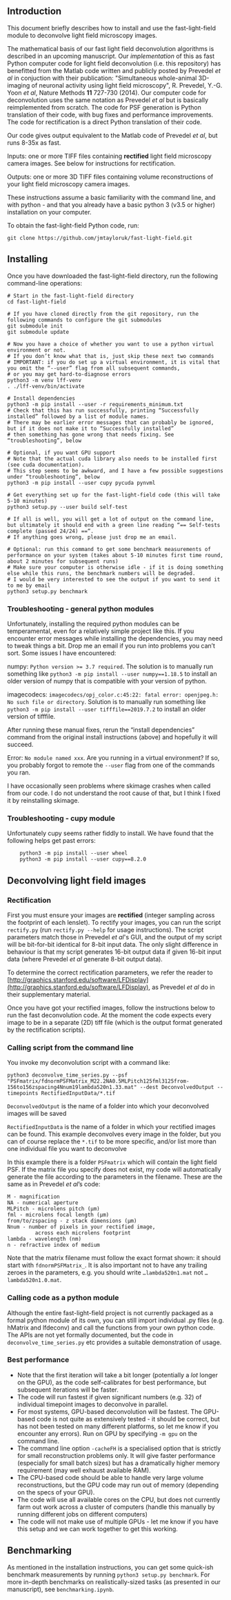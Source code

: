 ## Introduction
This document briefly describes how to install and use the fast-light-field module to deconvolve light field microscopy images. 

The mathematical basis of our fast light field deconvolution algorithms is described in an upcoming manuscript.
Our *implementation* of this as fast Python computer code for light field deconvolution (i.e. this repository) has benefitted from the Matlab code written and publicly posted by Prevedel *et al* in conjuction with their publication:
"Simultaneous whole-animal 3D-imaging of neuronal activity using light field microscopy", R. Prevedel, Y.-G. Yoon *et al*, Nature Methods **11** 727-730 (2014).
Our computer code for deconvolution uses the same notation as Prevedel *et al* but is basically reimplemented from scratch.
The code for PSF generation is Python translation of their code, with bug fixes and performance improvements.
The code for rectification is a direct Python translation of their code.

Our code gives output equivalent to the Matlab code of Prevedel *et al*, but runs 8-35x as fast.

Inputs: one or more TIFF files containing **rectified** light field microscopy camera images. See below for instructions for rectification.

Outputs: one or more 3D TIFF files containing volume reconstructions of your light field microscopy camera images.

These instructions assume a basic familiarity with the command line, and with python - and that you already have a basic python 3 (v3.5 or higher) installation on your computer.

To obtain the fast-light-field Python code, run:

```
git clone https://github.com/jmtayloruk/fast-light-field.git
```

## Installing
Once you have downloaded the fast-light-field directory, run the following command-line operations:

```
# Start in the fast-light-field directory
cd fast-light-field

# If you have cloned directly from the git repository, run the following commands to configure the git submodules
git submodule init
git submodule update

# Now you have a choice of whether you want to use a python virtual environment or not.
# If you don’t know what that is, just skip these next two commands
# IMPORTANT: if you do set up a virtual environment, it is vital that you omit the “--user” flag from all subsequent commands,
# or you may get hard-to-diagnose errors
python3 -m venv lff-venv
. ./lff-venv/bin/activate

# Install dependencies
python3 -m pip install --user -r requirements_minimum.txt
# Check that this has run successfully, printing “Successfully installed” followed by a list of module names. 
# There may be earlier error messages that can probably be ignored, but if it does not make it to “Successfully installed” 
# then something has gone wrong that needs fixing. See “troubleshooting”, below

# Optional, if you want GPU support
# Note that the actual cuda library also needs to be installed first (see cuda documentation).
# This step seems to be awkward, and I have a few possible suggestions under “troubleshooting”, below
python3 -m pip install --user cupy pycuda pynvml

# Get everything set up for the fast-light-field code (this will take 5-10 minutes)
python3 setup.py --user build self-test

# If all is well, you will get a lot of output on the command line, but ultimately it should end with a green line reading “== Self-tests complete (passed 24/24) ==“. 
# If anything goes wrong, please just drop me an email.

# Optional: run this command to get some benchmark measurements of performance on your system (takes about 5-10 minutes first time round, about 2 minutes for subsequent runs)
# Make sure your computer is otherwise idle - if it is doing something else while this runs, the benchmark numbers will be degraded.
# I would be very interested to see the output if you want to send it to me by email
python3 setup.py benchmark
```

### Troubleshooting - general python modules
Unfortunately, installing the required python modules can be temperamental, even for a relatively simple project like this. If you encounter error messages while installing the dependencies, you may need to tweak things a bit. Drop me an email if you run into problems you can’t sort. Some issues I have encountered:

numpy: `Python version >= 3.7 required`. The solution is to manually run something like `python3 -m pip install --user numpy==1.18.5` to install an older version of numpy that is compatible with your version of python.

imagecodecs: `imagecodecs/opj_color.c:45:22: fatal error: openjpeg.h: No such file or directory`. Solution is to manually run something like `python3 -m pip install --user tifffile==2019.7.2` to install an older version of tifffile.

After running these manual fixes, rerun the “install dependencies” command from the original install instructions (above) and hopefully it will succeed.

Error: `No module named xxx`. Are you running in a virtual environment? If so, you probably forgot to remote the `--user` flag from one of the commands you ran.

I have occasionally seen problems where skimage crashes when called from our code. I do not understand the root cause of that, but I think I fixed it by reinstalling skimage.

### Troubleshooting - cupy module
Unfortunately cupy seems rather fiddly to install. We have found that the following helps get past errors:
```
    python3 -m pip install --user wheel
    python3 -m pip install --user cupy==8.2.0
```

## Deconvolving light field images

### Rectification
First you must ensure your images are **rectified** (integer sampling across the footprint of each lenslet).
To rectify your images, you can run the script `rectify.py` (run `rectify.py --help` for usage instructions).
The script parameters match those in Prevedel *et al*'s GUI, and the output of my script will be bit-for-bit identical for 8-bit input data.
The only slight difference in behaviour is that my script generates 16-bit output data if given 16-bit input data (where Prevedel *et al* generate 8-bit output data).

To determine the correct rectification parameters, we refer the reader to [http://graphics.stanford.edu/software/LFDisplay](http://graphics.stanford.edu/software/LFDisplay), as Prevedel *et al* do in their supplementary material.

Once you have got your rectified images, follow the instructions below to run the fast deconvolution code.
At the moment the code expects every image to be in a separate (2D) tiff file (which is the output format generated by the rectification scripts). 

### Calling script from the command line
You invoke my deconvolution script with a command like:
```
python3 deconvolve_time_series.py --psf "PSFmatrix/fdnormPSFMatrix_M22.2NA0.5MLPitch125fml3125from-156to156zspacing4Nnum19lambda520n1.33.mat" --dest DeconvolvedOutput --timepoints RectifiedInputData/*.tif
```

`DeconvolvedOutput` is the name of a folder into which your deconvolved images will be saved

`RectifiedInputData` is the name of a folder in which your rectified images can be found. This example deconvolves every image in the folder, but you can of course replace the `*.tif` to be more specific, and/or list more than one individual file you want to deconvolve

In this example there is a folder `PSFmatrix` which will contain the light field PSF. If the matrix file you specify does not exist, my code will automatically generate the file according to the parameters in the filename. These are the same as in Prevedel *et al*’s code:

	M - magnification
	NA - numerical aperture
	MLPitch - microlens pitch (µm)
	fml - microlens focal length (µm)
	from/to/zspacing - z stack dimensions (µm)
	Nnum - number of pixels in your rectified image,
			 across each microlens footprint
	lambda - wavelength (nm)
	n - refractive index of medium

	
Note that the matrix filename must follow the exact format shown: it should start with `fdnormPSFMatrix_`. It is also important not to have any trailing zeroes in the parameters, e.g. you should write `…lambda520n1.mat` not `…lambda520n1.0.mat`.

### Calling code as a python module
Although the entire fast-light-field project is not currently packaged as a formal python module of its own, you can still import individual .py files (e.g. hMatrix and lfdeconv) and call the functions from your own python code. The APIs are not yet formally documented, but the code in `deconvolve_time_series.py` etc provides a suitable demonstration of usage.

### Best performance
- Note that the first iteration will take a bit longer (potentially a *lot* longer on the GPU), as the code self-calibrates for best performance, but subsequent iterations will be faster.
- The code will run fastest if given significant numbers (e.g. 32) of individual timepoint images to deconvolve in parallel. 
- For most systems, GPU-based deconvolution will be fastest. The GPU-based code is not quite as extensively tested - it should be correct, but has not been tested on many different platforms, so let me know if you encounter any errors). Run on GPU by specifying `-m gpu` on the command line. 
- The command line option `-cacheFH` is a specialised option that is strictly for small reconstruction problems only. It will give faster performance (especially for small batch sizes) but has a dramatically higher memory requirement (may well exhaust available RAM).
- The CPU-based code should be able to handle very large volume reconstructions, but the GPU code may run out of memory (depending on the specs of your GPU).
- The code will use all available cores on the CPU, but does not currently farm out work across a cluster of computers (handle this manually by running different jobs on different computers)
- The code will not make use of multiple GPUs - let me know if you have this setup and we can work together to get this working.

## Benchmarking

As mentioned in the installation instructions, you can get some quick-ish benchmark measurements by running `python3 setup.py benchmark`.
For more in-depth benchmarks on realistically-sized tasks (as presented in our manuscript), see `benchmarking.ipynb`.
